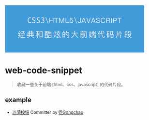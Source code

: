 
<p>
    <a href="https://github.com/gongchao/web-code-snippet">
        <img src="./assset/logo.png" alt="web-code-snippet" width="460">
    </a>
</p>

# web-code-snippet
> 收藏一些关于前端 [html、css、javascript] 的代码片段。

## example
- [涟漪按钮](./example/涟漪按钮/) Committer by [@Gongchao](https://github.com/gongchao)
